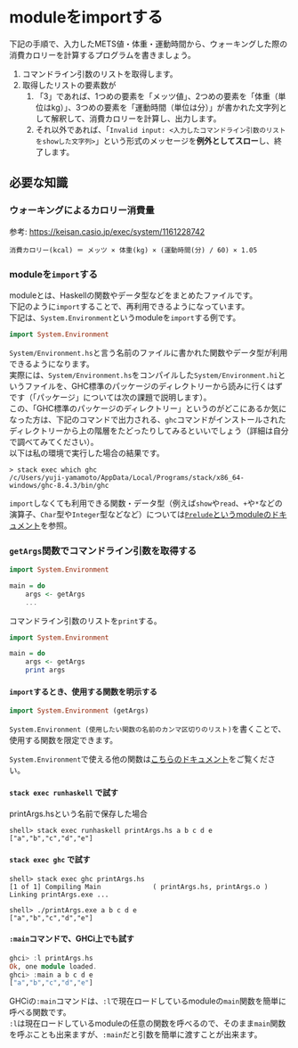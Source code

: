 # moduleをimportする

下記の手順で、入力したMETS値・体重・運動時間から、ウォーキングした際の消費カロリーを計算するプログラムを書きましょう。

1. コマンドライン引数のリストを取得します。
2. 取得したリストの要素数が
    1. 「3」であれば、1つめの要素を「メッツ値」、2つめの要素を「体重（単位はkg）」、3つめの要素を「運動時間（単位は分）」が書かれた文字列として解釈して、消費カロリーを計算し、出力します。
    2. それ以外であれば、「`Invalid input: <入力したコマンドライン引数のリストをshowした文字列>`」という形式のメッセージを**例外としてスロー**し、終了します。

## 必要な知識

### ウォーキングによるカロリー消費量

参考: <https://keisan.casio.jp/exec/system/1161228742>

```
消費カロリー(kcal) ＝ メッツ × 体重(kg) × (運動時間(分) / 60) × 1.05
```

### moduleを`import`する

moduleとは、Haskellの関数やデータ型などをまとめたファイルです。  
下記のように`import`することで、再利用できるようになっています。  
下記は、`System.Environment`というmoduleを`import`する例です。

```haskell
import System.Environment
```

`System/Environment.hs`と言う名前のファイルに書かれた関数やデータ型が利用できるようになります。  
実際には、`System/Environment.hs`をコンパイルした`System/Environment.hi`というファイルを、GHC標準のパッケージのディレクトリーから読みに行くはずです（「パッケージ」については次の課題で説明します）。  
この、「GHC標準のパッケージのディレクトリー」というのがどこにあるか気になった方は、下記のコマンドで出力される、`ghc`コマンドがインストールされたディレクトリーから上の階層をたどったりしてみるといいでしょう（詳細は自分で調べてみてください）。  
以下は私の環境で実行した場合の結果です。

```
> stack exec which ghc
/c/Users/yuji-yamamoto/AppData/Local/Programs/stack/x86_64-windows/ghc-8.4.3/bin/ghc
```

`import`しなくても利用できる関数・データ型（例えば`show`や`read`、`+`や`*`などの演算子、`Char`型や`Integer`型などなど）については[`Prelude`というmoduleのドキュメント][1]を参照。

[1]: https://hackage.haskell.org/package/base/docs/Prelude.html

### `getArgs`関数でコマンドライン引数を取得する

```haskell
import System.Environment

main = do
    args <- getArgs
    ...
```

コマンドライン引数のリストを`print`する。

```haskell
import System.Environment

main = do
    args <- getArgs
    print args
```

#### `import`するとき、使用する関数を明示する

```haskell
import System.Environment (getArgs)
```

`System.Environment (使用したい関数の名前のカンマ区切りのリスト)`を書くことで、使用する関数を限定できます。  

`System.Environment`で使える他の関数は[こちらのドキュメント][2]をご覧ください。

[2]: https://hackage.haskell.org/package/base/docs/System-Environment.html

#### `stack exec runhaskell` で試す

printArgs.hsという名前で保存した場合

```
shell> stack exec runhaskell printArgs.hs a b c d e
["a","b","c","d","e"]
```

#### `stack exec ghc` で試す

```
shell> stack exec ghc printArgs.hs
[1 of 1] Compiling Main             ( printArgs.hs, printArgs.o )
Linking printArgs.exe ...
```

```
shell> ./printArgs.exe a b c d e
["a","b","c","d","e"]
```

#### `:main`コマンドで、GHCi上でも試す

```haskell
ghci> :l printArgs.hs
Ok, one module loaded.
ghci> :main a b c d e
["a","b","c","d","e"]
```

GHCiの`:main`コマンドは、`:l`で現在ロードしているmoduleの`main`関数を簡単に呼べる関数です。  
`:l`は現在ロードしているmoduleの任意の関数を呼べるので、そのまま`main`関数を呼ぶことも出来ますが、`:main`だと引数を簡単に渡すことが出来ます。
